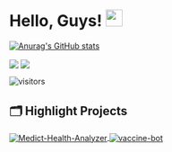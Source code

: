 


 # Hello, Guys! <img src="https://raw.githubusercontent.com/MartinHeinz/MartinHeinz/master/wave.gif" width="30px">
 
[![Anurag's GitHub stats](https://github-readme-stats.vercel.app/api?username=shloakr&theme=dark)](https://github.com/anuraghazra/github-readme-stats)

<img align="center" src="https://github-readme-stats.vercel.app/api/top-langs/?username=shloakr&theme=dark" />
<img align="center" src="https://github-readme-stats.vercel.app/api/top-langs/?username=shloakr&theme=dark" />

![visitors](https://visitor-badge.glitch.me/badge?page_id=page.id)
## 🗂️ Highlight Projects

<a href="https://github.com/shloakr/Medict-Health-Analyzer">
  <img align="center" src="https://github-readme-stats.vercel.app/api/pin/?username=shloakr&repo=Medict-Health-Analyzer&show_icons=true&line_height=27&title_color=6aa6f8&text_color=8a919a&icon_color=6aa6f8&bg_color=22272e" alt="Medict-Health-Analyzer" />
</a>

<a href="https://github.com/shloakr/vaccine-bot">
  <img align="center" src="https://github-readme-stats.vercel.app/api/pin/?username=shloakr&repo=vaccine-bot&show_icons=true&line_height=27&title_color=6aa6f8&text_color=8a919a&icon_color=6aa6f8&bg_color=22272e" alt="vaccine-bot" />
</a>
<!--  
 <img height="180em" src="https://github-readme-stats.vercel.app/api?username=shloakr&show_icons=true&hide_border=true&&count_private=true&include_all_commits=true" />

![ReadMe Card](https://github-readme-stats.vercel.app/api/pin/?username=shloakr&repo=vaccine-bot)


![ReadMe Card](https://github-readme-stats.vercel.app/api/pin/?username=shloakr&repo=Medict-Health-Analyzer)
 -->


<!--
**shloakr/shloakr** is a ✨ _special_ ✨ repository because its `README.md` (this file) appears on your GitHub profile.

Here are some ideas to get you started:

- 🔭 I’m currently working on ...
- 🌱 I’m currently learning ...
- 👯 I’m looking to collaborate on ...
- 🤔 I’m looking for help with ...
- 💬 Ask me about ...
- 📫 How to reach me: ...
- 😄 Pronouns: ...
- ⚡ Fun fact: ...
-->
